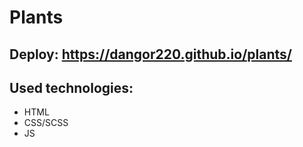 # Plants

## Deploy: https://dangor220.github.io/plants/

## Used technologies:

* HTML
* CSS/SCSS
* JS
